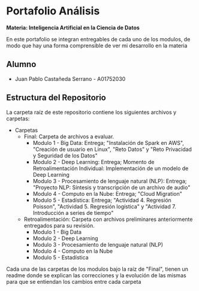 # Portafolio Análisis
**Materia: Inteligencia Artificial en la Ciencia de Datos**

En este portafolio se integran entregables de cada uno de los modulos, de modo que hay una forma comprensible de ver mi desarrollo en la materia

## Alumno
*  Juan Pablo Castañeda Serrano - A01752030

## Estructura del Repositorio
La carpeta raíz de este repositorio contiene los siguientes archivos y carpetas:

*  Carpetas
   * Final: Carpeta de archivos a evaluar.
     * Modulo 1 - Big Data: Entrega; "Instalación de Spark en AWS", "Creación de usuario en Linux", "Reto Datos" y "Reto Privacidad y Seguridad de los Datos"
     * Modulo 2 - Deep Learning: Entrega; Momento de Retroalimentación Individual: Implementación de un modelo de Deep Learning
     * Modulo 3 - Procesamiento de lenguaje natural (NLP): Entrega; "Proyecto NLP: Síntesis y transcripción de un archivo de audio"
     * Modulo 4 - Computo en la Nube: Entrega; "Cloud Migration"
     * Modulo 5 - Estadística: Entrega; "Actividad 4. Regresión Poisson", "Actividad 5. Regresión logística" y "Actividad 7. Introducción a series de tiempo"
   * Retroalimentación: Carpeta con archivos preliminares anteriormente entregados para su revisión.
     * Modulo 1 - Big Data
     * Modulo 2 - Deep Learning
     * Modulo 3 - Procesamiento de lenguaje natural (NLP)
     * Modulo 4 - Computo en la Nube
     * Modulo 5 - Estadística

Cada una de las carpetas de los modulos bajo la raíz de "Final", tienen un readme donde se explican las correcciones y la evolución de las mismas para que se entiendan los cambios entre cada carpeta

